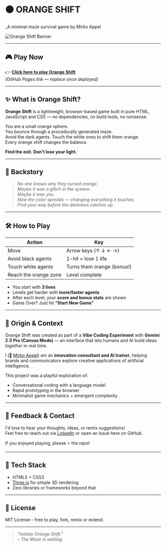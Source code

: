 # 🟠 ORANGE SHIFT  
_A minimal maze survival game by Mirko Appel

![Orange Shift Banner](https://via.placeholder.com/800x200?text=Orange+Shift) <!-- Optional: später ersetzen -->

---

## 🎮 Play Now

👉 **[Click here to play Orange Shift](https://your-github-username.github.io/orange-shift/)**  
*(GitHub Pages link — replace once deployed)*

---

## ✨ What is Orange Shift?

**Orange Shift** is a lightweight, browser-based game built in pure HTML, JavaScript and CSS — no dependencies, no build tools, no nonsense.

You are a small orange sphere.  
You bounce through a procedurally generated maze.  
Avoid the dark agents. Touch the white ones to shift them orange.  
Every orange shift changes the balance.

**Find the exit. Don’t lose your light.**

---

## 🧠 Backstory

> _No one knows why they turned orange._  
> _Maybe it was a glitch in the system._  
> _Maybe it was you._  
> _Now the color spreads — changing everything it touches._  
> _Find your way before the darkness catches up._

---

## 🛠️ How to Play

| Action              | Key                    |
|---------------------|------------------------|
| Move                | Arrow keys (↑ ↓ ← →)   |
| Avoid black agents  | 1-hit = lose 1 life    |
| Touch white agents  | Turns them orange (bonus!) |
| Reach the orange zone | Level complete        |

- You start with **3 lives**
- Levels get harder with **more/faster agents**
- After each level, your **score and bonus stats** are shown
- Game Over? Just hit **“Start New Game”**

---

## 🧪 Origin & Context

Orange Shift was created as part of a **Vibe Coding Experiment** with **Gemini 2.5 Pro (Canvas Mode)** — an interface that lets humans and AI build ideas *together* in real time.

I (👋 [Mirko Appel](https://www.linkedin.com/in/mirko-appel/)) am an **innovation consultant and AI trainer**, helping brands and communicators explore creative applications of artificial intelligence.

This project was a playful exploration of:
- Conversational coding with a language model
- Rapid prototyping in the browser
- Minimalist game mechanics + emergent complexity

---

## 💬 Feedback & Contact

I'd love to hear your thoughts, ideas, or remix suggestions!  
Feel free to reach out via [LinkedIn](https://www.linkedin.com/in/mirko-appel/) or open an issue here on GitHub.

If you enjoyed playing, please ⭐️ the repo!

---

## 📁 Tech Stack

- HTML5 + CSS3
- [Three.js](https://threejs.org/) for simple 3D rendering
- Zero libraries or frameworks beyond that

---

## 🔖 License

MIT License – free to play, fork, remix or extend.

---

> _"Initiate Orange Shift."_  
> _– The Maze is waiting._

